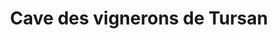 ---
title: "Cave des vignerons de Tursan"
url: /pouillon/cave-des-vignerons-de-tursan/
shop: alcool
---